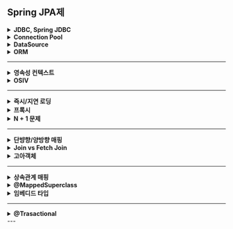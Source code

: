 ## Spring JPA제

<details>
    <summary><b>JDBC, Spring JDBC</b></summary>

## 정리

</details>

<details>
    <summary><b>Connection Pool</b></summary>

## 정리

</details>

<details>
    <summary><b>DataSource</b></summary>

## 정리

</details>

<details>
    <summary><b>ORM</b></summary>

## 정리

</details>

---

<details>
    <summary><b>영속성 컨텍스트</b></summary>

## 정리

</details>

<details>
    <summary><b>OSIV</b></summary>

## 정리

</details>

---

<details>
    <summary><b>즉시/지연 로딩</b></summary>

## 정리


</details>

<details>
    <summary><b>프록시</b></summary>

## 정리


</details>

<details>
    <summary><b>N + 1 문제</b></summary>

## 정리


</details>

---

<details>
    <summary><b>단뱡향/양방향 매핑</b></summary>

## 정리


</details>

<details>
    <summary><b>Join vs Fetch Join</b></summary>

## 정리


</details>

<details>
    <summary><b>고아객체</b></summary>

## 정리


</details>

---

<details>
    <summary><b>상속관계 매핑</b></summary>

## 정리


</details>

<details>
    <summary><b>@MappedSuperclass</b></summary>

## 정리


</details>

<details>
    <summary><b>임베디드 타입</b></summary>

## 정리


</details>

---

<details>
    <summary><b>@Trasactional</b></summary>

## 정리

</details>
---
